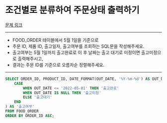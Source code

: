 # 조건별로 분류하여 주문상태 출력하기

[문제 링크](https://school.programmers.co.kr/learn/courses/30/lessons/273711)

---

- FOOD_ORDER 테이블에서 5월 1일을 기준으로
- 주문 ID, 제품 ID, 출고일자, 출고여부를 조회하는 SQL문을 작성해주세요.
- 출고여부는 5월 1일까지 출고완료로 이 후 날짜는 출고 대기로 미정이면 출고미정으로 출력해주시고,
- 결과는 주문 ID를 기준으로 오름차순 정렬해주세요.

---

```SQL
SELECT ORDER_ID, PRODUCT_ID, DATE_FORMAT(OUT_DATE, '%Y-%m-%d') AS OUT_DATE, (
    CASE
        WHEN OUT_DATE <= '2022-05-01' THEN '출고완료'
        WHEN OUT_DATE IS NULL THEN '출고미정'
        ELSE '출고대기'
    END
) AS '출고여부'
FROM FOOD_ORDER
ORDER BY ORDER_ID ASC;
```
